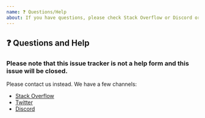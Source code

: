 ```yaml
---
name: ❓ Questions/Help
about: If you have questions, please check Stack Overflow or Discord or Twitter
---
```


## ❓ Questions and Help

### Please note that this issue tracker is not a help form and this issue will be closed.

Please contact us instead. We have a few channels:

- [Stack Overflow](https://stackoverflow.com/questions/tagged/docusaurus)
- [Twitter](https://twitter.com/docusaurus)
- [Discord](https://discord.gg/docusaurus)
